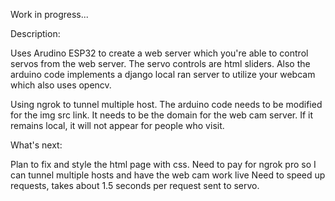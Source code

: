 Work in progress...

Description:

Uses Arudino ESP32 to create a web server which you're able to control servos from the web server. The servo controls are html sliders.
Also the arduino code implements a django local ran server to utilize your webcam which also uses opencv.


Using ngrok to tunnel multiple host. The arduino code needs to be modified for the img src link. 
It needs to be the domain for the web cam server. If it remains local, it will not appear for people who visit.



What's next:

Plan to fix and style the html page with css.
Need to pay for ngrok pro so I can tunnel multiple hosts and have the web cam work live
Need to speed up requests, takes about 1.5 seconds per request sent to servo.
